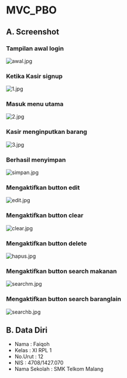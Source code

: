 # MVC_PBO
## A. Screenshot
### Tampilan awal login <br>
![awal.jpg](https://s3.postimg.org/xlurifthf/awal.jpg)<br> 
### Ketika Kasir signup <br>
![1.jpg](https://s28.postimg.org/6t6z2g8dp/image.jpg) <br>
### Masuk menu utama <br>
![2.jpg](https://s3.postimg.org/b3w2e45oz/image.jpg) <br>
### Kasir menginputkan barang <br>
![3.jpg](https://s23.postimg.org/tfzzlua23/image.jpg) <br>
### Berhasil menyimpan <br>
![simpan.jpg](https://s28.postimg.org/bjv36vbxp/simpan.jpg)<br>
### Mengaktifkan button edit <br>
![edit.jpg](https://s3.postimg.org/nrzvbezbn/edit.jpg)<br>
### Mengaktifkan button clear <br>
![clear.jpg](https://s13.postimg.org/mbsxja1zb/clear.jpg)<br>
### Mengaktifkan button delete <br>
![hapus.jpg](https://s3.postimg.org/9tz2jfl7n/hapus.jpg) <br>
### Mengaktifkan button search makanan <br>
![searchm.jpg](https://s28.postimg.org/50dzsbij1/searchm.jpg) <br>
### Mengaktifkan button search baranglain <br>
![searchb.jpg](https://s2.postimg.org/ais6ktq6h/searchb.jpg)
## B. Data Diri
- Nama  : Faiqoh
- Kelas : XI RPL 1
- No.Urut : 12
- NIS   : 4708/1427.070
- Nama Sekolah : SMK Telkom Malang
